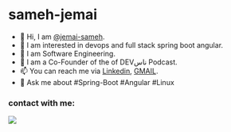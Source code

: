 # sameh-jemai


- 👋 Hi, I am [@jemai-sameh][GitHub].
- 👀 I am interested in devops and full stack spring boot angular.
- 🌱 I am Software Engineering.
- 💞️ I am a Co-Founder of the of DEVناس Podcast.
- 📫 You can reach me via [Linkedin], [GMAIL](mailto:samehjemai98@gmail.com).
- 💬 Ask me about #Spring-Boot #Angular #Linux 

### contact with me:

<a href="https://www.linkedin.com/in/jemai-sameh/" target="_blank"><img src="https://img.shields.io/badge/-Jemai%20Sameh-0077B5?style=for-the-badge&logo=Linkedin&logoColor=white"/></a>

[GitHub]: https://github.com/jemai-sameh
[Linkedin]: https://www.linkedin.com/in/jemai-sameh/



